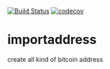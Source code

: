 [![Build Status](https://travis-ci.org/kcorlidy/importaddress.svg?branch=master)](https://travis-ci.org/kcorlidy/importaddress) [![codecov](https://codecov.io/gh/kcorlidy/importaddress/branch/master/graph/badge.svg)](https://codecov.io/gh/kcorlidy/importaddress)
# importaddress
 create all kind of bitcoin address 

